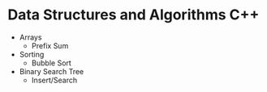 # Data Structures and Algorithms C++
- Arrays
  - Prefix Sum
- Sorting
  - Bubble Sort
- Binary Search Tree
  - Insert/Search
